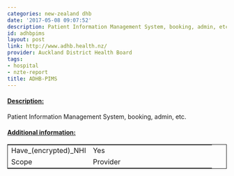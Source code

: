```yaml
---
categories: new-zealand dhb
date: '2017-05-08 09:07:52'
description: Patient Information Management System, booking, admin, etc.
id: adhbpims
layout: post
link: http://www.adhb.health.nz/
provider: Auckland District Health Board
tags:
- hospital
- nzte-report
title: ADHB-PIMS
---
```



 <h4> <u>Description:</u> </h4>
Patient Information Management System, booking, admin, etc.
 <h4> <u>Additional information:</u> </h4>
 <table style="border: 1px solid">
 <tr> <td width="40%">Have_(encrypted)_NHI</td> <td>Yes</td> </tr>
 <tr> <td width="40%">Scope</td> <td>Provider</td> </tr>
 </table>
